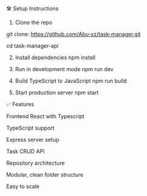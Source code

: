 🛠️ Setup Instructions

1. Clone the repo

git clone: https://github.com/Abu-xz/task-manager.git

cd task-manager-api

2. Install dependencies
   npm install

3. Run in development mode
   npm run dev

4. Build TypeScript to JavaScript
   npm run build

5. Start production server
   npm start

✅ Features

Frontend React with Typescript

TypeScript support

Express server setup

Task CRUD API

Repository architecture

Modular, clean folder structure

Easy to scale

